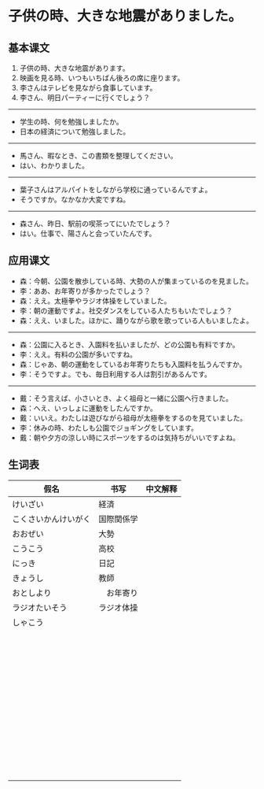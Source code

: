 # 子供の時、大きな地震がありました。

## 基本课文

1. 子供の時、大きな地震があります。
2. 映画を見る時、いつもいちばん後ろの席に座ります。
3. 李さんはテレビを見ながら食事しています。
4. 李さん、明日パーティーに行くでしょう？

---

- 学生の時、何を勉強しましたか。
- 日本の経済について勉強しました。

---

- 馬さん、暇なとき、この書類を整理してください。
- はい、わかりました。

---

- 葉子さんはアルパイトをしながら学校に通っているんですよ。
- そうですか。なかなか大変ですね。

---

- 森さん、昨日、駅前の喫茶ってにいたでしょう？
- はい。仕事で、陽さんと会っていたんです。

## 应用课文

- 森：今朝、公園を散歩している時、大勢の人が集まっているのを見ました。
- 李：ああ、お年寄りが多かったでしょう？
- 森：ええ。太極拳やラジオ体操をしていました。
- 李：朝の運動ですよ。社交ダンスをしている人たちもいたでしょう？
- 森：ええ、いました。ほかに、踊りながら歌を歌っている人もいましたよ。

---

- 森：公園に入るとき、入園料を払いましたが、どの公園も有料ですか。
- 李：ええ。有料の公園が多いですね。
- 森：じゃあ、朝の運動をしているお年寄りたちも入園料を払うんですか。
- 李：そうですよ。でも、毎日利用する人は割引があるんです。

---

- 戴：そう言えば、小さいとき、よく祖母と一緒に公園へ行きました。
- 森：へえ、いっしょに運動をしたんですか。
- 戴：いいえ。わたしは遊びながら祖母が太極拳をするのを見ていました。
- 李：休みの時、わたしも公園でジョギングをしています。
- 戴：朝や夕方の涼しい時にスポーツをするのは気持ちがいいですよね。

## 生词表

| 假名                 | 书写       | 中文解释 |
| -------------------- | ---------- | -------- |
| けいざい             | 経済       |          |
| こくさいかんけいがく | 国際関係学 |          |
| おおぜい             | 大勢       |          |
| こうこう             | 高校       |          |
| にっき               | 日記       |          |
| きょうし             | 教師       |          |
| おとしより           | 　お年寄り |          |
| ラジオたいそう       | ラジオ体操 |          |
| しゃこう             |            |          |
|                      |            |          |
|                      |            |          |
|                      |            |          |
|                      |            |          |
|                      |            |          |
|                      |            |          |
|                      |            |          |
|                      |            |          |
|                      |            |          |
|                      |            |          |
|                      |            |          |
|                      |            |          |
|                      |            |          |
|                      |            |          |
|                      |            |          |
|                      |            |          |
|                      |            |          |
|                      |            |          |
|                      |            |          |
|                      |            |          |
|                      |            |          |
|                      |            |          |
|                      |            |          |
|                      |            |          |
|                      |            |          |
|                      |            |          |
|                      |            |          |
|                      |            |          |
|                      |            |          |
|                      |            |          |
|                      |            |          |
|                      |            |          |
|                      |            |          |
|                      |            |          |
|                      |            |          |
|                      |            |          |
|                      |            |          |
|                      |            |          |
|                      |            |          |
|                      |            |          |
|                      |            |          |
|                      |            |          |
|                      |            |          |
|                      |            |          |
|                      |            |          |
|                      |            |          |
|                      |            |          |
|                      |            |          |
|                      |            |          |
|                      |            |          |
|                      |            |          |
